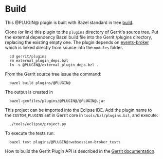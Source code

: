Build
=====

This @PLUGIN@ plugin is built with Bazel standard in tree [build](https://gerrit-review.googlesource.com/Documentation/dev-build-plugins.html#_bazel_in_tree_driven).

Clone (or link) this plugin to the `plugins` directory of Gerrit's
source tree. Put the external dependency Bazel build file into
the Gerrit /plugins directory, replacing the existing empty one.
The plugin depends on [events-broker](https://gerrit.googlesource.com/modules/events-broker)
which is linked directly from source into the `modules` folder.

```
  cd gerrit/plugins
  rm external_plugin_deps.bzl
  ln -s @PLUGIN@/external_plugin_deps.bzl .
```

From the Gerrit source tree issue the command:

```
  bazel build plugins/@PLUGIN@
```

The output is created in

```
  bazel-genfiles/plugins/@PLUGIN@/@PLUGIN@.jar
```

This project can be imported into the Eclipse IDE.
Add the plugin name to the `CUSTOM_PLUGINS` set in
Gerrit core in `tools/bzl/plugins.bzl`, and execute:

```
  ./tools/eclipse/project.py
```

To execute the tests run:

```
  bazel test plugins/@PLUGIN@:websession-broker_tests
```

How to build the Gerrit Plugin API is described in the [Gerrit
documentation](../../../Documentation/dev-bazel.html#_extension_and_plugin_api_jar_files).
